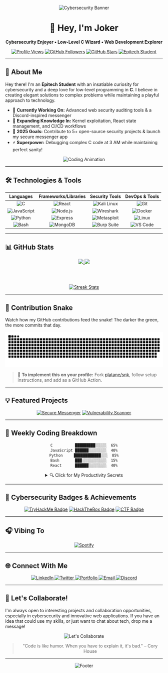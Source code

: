 <div align="center">
  
![Cybersecurity Banner](https://capsule-render.vercel.app/api?type=waving&color=gradient&height=200&section=header&text=Joker&fontSize=80&fontAlignY=35&animation=fadeIn&fontColor=white)
  
# 👋 Hey, I'm **Joker**  
**Cybersecurity Enjoyer • Low-Level C Wizard • Web Development Explorer**

[![Profile Views](https://komarev.com/ghpvc/?username=ridjan-xhika&color=blueviolet&style=flat-square)](https://github.com/ridjan-xhika)
[![GitHub Followers](https://img.shields.io/github/followers/ridjan-xhika?label=Followers&style=flat-square&color=orange)](https://github.com/ridjan-xhika?tab=followers)
[![GitHub Stars](https://img.shields.io/github/stars/ridjan-xhika?label=Stars&style=flat-square&color=yellow)](https://github.com/ridjan-xhika?tab=repositories)
[![Epitech Student](https://img.shields.io/badge/Epitech-Student-blue?style=flat-square&logo=)](https://www.epitech.eu/)

</div>

---

## 🚀 About Me

Hey there! I'm an **Epitech Student** with an insatiable curiosity for cybersecurity and a deep love for low-level programming in **C**. I believe in creating elegant solutions to complex problems while maintaining a playful approach to technology.

- 🔭 **Currently Working On:** Advanced web security auditing tools & a Discord-inspired messenger
- 🌱 **Expanding Knowledge In:** Kernel exploitation, React state management, and CI/CD workflows
- 🎯 **2025 Goals:** Contribute to 5+ open-source security projects & launch my secure messenger app
- ⚡ **Superpower:** Debugging complex C code at 3 AM while maintaining perfect sanity!

<div align="center">
  <img src="https://media.giphy.com/media/f3iwJFOVOwuy7K6FFw/giphy.gif" width="300" alt="Coding Animation">
</div>

---

## 🛠️ Technologies & Tools

<div align="center">

| **Languages** | **Frameworks/Libraries** | **Security Tools** | **DevOps & Tools** |
|:-------------:|:------------------------:|:------------------:|:------------------:|
| ![C](https://img.shields.io/badge/C-00599C?style=flat-square&logo=c&logoColor=white) | ![React](https://img.shields.io/badge/React-20232A?style=flat-square&logo=react&logoColor=61DAFB) | ![Kali Linux](https://img.shields.io/badge/Kali_Linux-557C94?style=flat-square&logo=kali-linux&logoColor=white) | ![Git](https://img.shields.io/badge/Git-F05032?style=flat-square&logo=git&logoColor=white) |
| ![JavaScript](https://img.shields.io/badge/JavaScript-F7DF1E?style=flat-square&logo=javascript&logoColor=black) | ![Node.js](https://img.shields.io/badge/Node.js-339933?style=flat-square&logo=nodedotjs&logoColor=white) | ![Wireshark](https://img.shields.io/badge/Wireshark-1679A7?style=flat-square&logo=wireshark&logoColor=white) | ![Docker](https://img.shields.io/badge/Docker-2496ED?style=flat-square&logo=docker&logoColor=white) |
| ![Python](https://img.shields.io/badge/Python-3776AB?style=flat-square&logo=python&logoColor=white) | ![Express](https://img.shields.io/badge/Express-000000?style=flat-square&logo=express&logoColor=white) | ![Metasploit](https://img.shields.io/badge/Metasploit-E34F26?style=flat-square&logo=metasploit&logoColor=white) | ![Linux](https://img.shields.io/badge/Linux-FCC624?style=flat-square&logo=linux&logoColor=black) |
| ![Bash](https://img.shields.io/badge/Bash-4EAA25?style=flat-square&logo=gnu-bash&logoColor=white) | ![MongoDB](https://img.shields.io/badge/MongoDB-47A248?style=flat-square&logo=mongodb&logoColor=white) | ![Burp Suite](https://img.shields.io/badge/Burp_Suite-FF6347?style=flat-square&logo=hackaday&logoColor=white) | ![VS Code](https://img.shields.io/badge/VS_Code-007ACC?style=flat-square&logo=visual-studio-code&logoColor=white) |

</div>

---

## 📊 GitHub Stats

<div align="center">
  <a href="https://github.com/ridjan-xhika">
    <img height="180em" src="https://github-readme-stats.vercel.app/api?username=ridjan-xhika&show_icons=true&theme=tokyonight&include_all_commits=true&count_private=true&border_radius=8&hide_border=true"/>
    <img height="180em" src="https://github-readme-stats.vercel.app/api/top-langs/?username=ridjan-xhika&layout=compact&langs_count=7&theme=tokyonight&border_radius=8&hide_border=true"/>
  </a>
  
  <br><br>
  
  <a href="https://github.com/ridjan-xhika">
    <img src="https://github-readme-streak-stats.herokuapp.com/?user=ridjan-xhika&theme=tokyonight&hide_border=true&border_radius=8" alt="Streak Stats"/>
  </a>
</div>

---

## 🐍 Contribution Snake

Watch how my GitHub contributions feed the snake! The darker the green, the more commits that day.

<div align="center">
  <picture>
    <source media="(prefers-color-scheme: dark)" srcset="https://raw.githubusercontent.com/platane/platane/output/github-contribution-grid-snake-dark.svg">
    <source media="(prefers-color-scheme: light)" srcset="https://raw.githubusercontent.com/platane/platane/output/github-contribution-grid-snake.svg">
    <img alt="GitHub contribution grid snake animation" src="https://raw.githubusercontent.com/platane/platane/output/github-contribution-grid-snake.svg">
  </picture>
</div>

> 🔧 **To implement this on your profile:** Fork [platane/snk](https://github.com/platane/snk), follow setup instructions, and add as a GitHub Action.

---

## 💡 Featured Projects

<div align="center">

[![Secure Messenger](https://github-readme-stats.vercel.app/api/pin/?username=ridjan-xhika&repo=secure-messenger&theme=tokyonight&hide_border=true&border_radius=8)](https://github.com/ridjan-xhika/secure-messenger)
[![Vulnerability Scanner](https://github-readme-stats.vercel.app/api/pin/?username=ridjan-xhika&repo=vulnerability-scanner&theme=tokyonight&hide_border=true&border_radius=8)](https://github.com/ridjan-xhika/vulnerability-scanner)

</div>

---

## 🧠 Weekly Coding Breakdown

<div align="center">
  
```text
C          █████████░░░░░  65%
 JavaScript ██████░░░░░░░░  40% 
Python     ████████████░░░  85%
Bash       ███░░░░░░░░░░░  15%
React      ██████░░░░░░░░  40%
```

<details>
  <summary>🔍 Click for My Productivity Secrets</summary>
  <br>
  <ul>
    <li>🌙 <b>Nighttime Coding:</b> My brain hits peak performance after midnight</li>
    <li>☕ <b>Caffeine Protocol:</b> Precisely timed espresso shots every 3 hours</li>
    <li>🎵 <b>Music Selection:</b> Synthwave for debugging, lo-fi for creating new features</li>
    <li>📝 <b>Problem-Solving:</b> Always code solutions on paper before typing</li>
  </ul>
</details>

</div>

---

## 🔐 Cybersecurity Badges & Achievements

<div align="center">
  
[![TryHackMe Badge](https://img.shields.io/badge/TryHackMe-Ranked_Top_1%25-red?style=for-the-badge&logo=tryhackme&logoColor=white)](https://tryhackme.com/)
[![HackTheBox Badge](https://img.shields.io/badge/HackTheBox-Pro_Hacker-9FEF00?style=for-the-badge&logo=hackthebox&logoColor=white)](https://www.hackthebox.eu/)
[![CTF Badge](https://img.shields.io/badge/CTF_Player-Elite-blue?style=for-the-badge&logo=counter-strike&logoColor=white)](https://ctftime.org/)

</div>

---

## 🎧 Vibing To

<div align="center">
  
[![Spotify](https://novatorem-kyzbk7wxl-bardiesel.vercel.app/api/spotify)](https://open.spotify.com/playlist/3JLumy2swYlmKDqjeTv5R7)

</div>

---

## 🌐 Connect With Me

<div align="center">
  <a href="https://linkedin.com/in/ridjan-xhika-8a0a312ab" target="_blank">
    <img src="https://img.shields.io/badge/LinkedIn-0077B5?style=for-the-badge&logo=linkedin&logoColor=white" alt="LinkedIn"/>
  </a>
  <a href="https://twitter.com/Lost_Jokerr" target="_blank">
    <img src="https://img.shields.io/badge/Twitter-1DA1F2?style=for-the-badge&logo=twitter&logoColor=white" alt="Twitter"/>  
  </a>
  <a href="https://linktr.ee/Lost_Joker" target="_blank">
    <img src="https://img.shields.io/badge/Portfolio-00C7B7?style=for-the-badge&logo=linktree&logoColor=white" alt="Portfolio"/>
  </a>
  <a href="mailto:ridjan.xhika@epitech.eu">
    <img src="https://img.shields.io/badge/Email-D14836?style=for-the-badge&logo=gmail&logoColor=white" alt="Email"/>
  </a>
  <a href="https://discord.gg/yourdiscord" target="_blank">
    <img src="https://img.shields.io/badge/Discord-7289DA?style=for-the-badge&logo=discord&logoColor=white" alt="Discord"/>
  </a>
</div>

---

## 🤝 Let's Collaborate!

I'm always open to interesting projects and collaboration opportunities, especially in cybersecurity and innovative web applications. If you have an idea that could use my skills, or just want to chat about tech, drop me a message!

<div align="center">
  <img src="https://media.giphy.com/media/3oKIPeQ5Uz4gU6ID6g/giphy.gif" alt="Let's Collaborate" width="300" />
  
  > "Code is like humor. When you have to explain it, it's bad." – Cory House

</div>

---

<div align="center">
  
![Footer](https://capsule-render.vercel.app/api?type=waving&color=gradient&height=100&section=footer)

</div>
